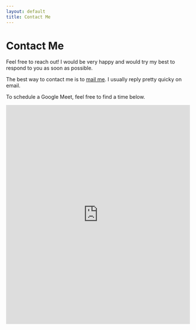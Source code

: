 ```yaml
---
layout: default
title: Contact Me
---
```

# Contact Me

Feel free to reach out! I would be very happy and would try my best to respond to you as soon as possible.
	
The best way to contact me is to <a target="_blank" href="https://mail.google.com/mail/?view=cm&fs=1&tf=1&to=sravps7@gmail.com&body=my-text">mail me</a>. I usually reply pretty quicky on email. 

To schedule a Google Meet, feel free to find a time below.

<!-- Google Calendar Appointment Scheduling begin -->
<iframe src="https://calendar.google.com/calendar/appointments/AcZssZ18P5QHB_AzGprkFI2DX_pGSAJsycJkdlnV8v8=?gv=true" style="border: 0" width="100%" height="600" frameborder="0"></iframe>
<!-- end Google Calendar Appointment Scheduling -->